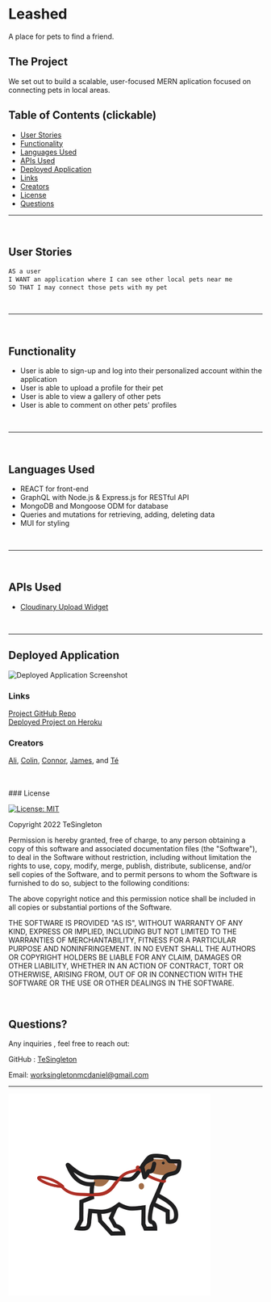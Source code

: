 
  
# Leashed
A place for pets to find a friend.

## The Project
We set out to build a scalable, user-focused MERN aplication focused on connecting pets in local areas.

## Table of Contents (clickable)
     
 * [User Stories](#user-stories)<br>
 * [Functionality](#functionality)<br>
 * [Languages Used](#languages-used)<br>
 * [APIs Used](#apis-used)<br>
 * [Deployed Application](#deployed-application)<br>
 * [Links](#links)<br>
 * [Creators](#creators)<br>
 * [License](#license)<br>
 * [Questions](#questions)<br>

 --- 

<br>

 ## User Stories
```
AS a user
I WANT an application where I can see other local pets near me
SO THAT I may connect those pets with my pet
```

<br>

---

<br>

## Functionality
* User is able to sign-up and log into their personalized account within the application
* User is able to upload a profile for their pet
* User is able to view a gallery of other pets
* User is able to comment on other pets' profiles

<br>

---

<br>

## Languages Used
* REACT for front-end
* GraphQL with Node.js & Express.js for RESTful API
* MongoDB and Mongoose ODM for database
* Queries and mutations for retrieving, adding, deleting data
* MUI for styling

<br>

---

<br>

## APIs Used
* <a href="https://cloudinary.com/documentation/upload_widget">Cloudinary Upload Widget</a><br>

<br>

---

## Deployed Application
![Deployed Application Screenshot](PLACEHOLDER)



### Links
[Project GitHub Repo](https://github.com/TeSingleton/Leashed) <br>
[Deployed Project on Heroku](PLACEHOLDER) <br>



### Creators
[Ali](https://github.com/nugemeister), [Colin](https://github.com/cplancich), [Connor](https://github.com/cmullan602), [James](https://github.com/James-Lisenby), and [Té](https://github.com/TeSingleton)
<br>

<br>

<br>
### License

[![License: MIT](https://img.shields.io/badge/License-MIT-red.svg)](https://opensource.org/licenses/MIT)

Copyright 2022 TeSingleton

Permission is hereby granted, free of charge, to any person obtaining a copy of this software and associated documentation files (the "Software"), to deal in the Software without restriction, including without limitation the rights to use, copy, modify, merge, publish, distribute, sublicense, and/or sell copies of the Software, and to permit persons to whom the Software is furnished to do so, subject to the following conditions:

The above copyright notice and this permission notice shall be included in all copies or substantial portions of the Software.

THE SOFTWARE IS PROVIDED "AS IS", WITHOUT WARRANTY OF ANY KIND, EXPRESS OR IMPLIED, INCLUDING BUT NOT LIMITED TO THE WARRANTIES OF MERCHANTABILITY, FITNESS FOR A PARTICULAR PURPOSE AND NONINFRINGEMENT. IN NO EVENT SHALL THE AUTHORS OR COPYRIGHT HOLDERS BE LIABLE FOR ANY CLAIM, DAMAGES OR OTHER LIABILITY, WHETHER IN AN ACTION OF CONTRACT, TORT OR OTHERWISE, ARISING FROM, OUT OF OR IN CONNECTION WITH THE SOFTWARE OR THE USE OR OTHER DEALINGS IN THE SOFTWARE.

<br>

## Questions?

Any inquiries , feel free to reach out:

GitHub : <a href="https://github.com/TeSingleton">TeSingleton</a>

Email:  <a href="mailto:worksingletonmcdaniel@gmail.com">worksingletonmcdaniel@gmail.com</a>

---

![Walking Dog](./client/public/assets/images/dog-walk-pic.gif)
